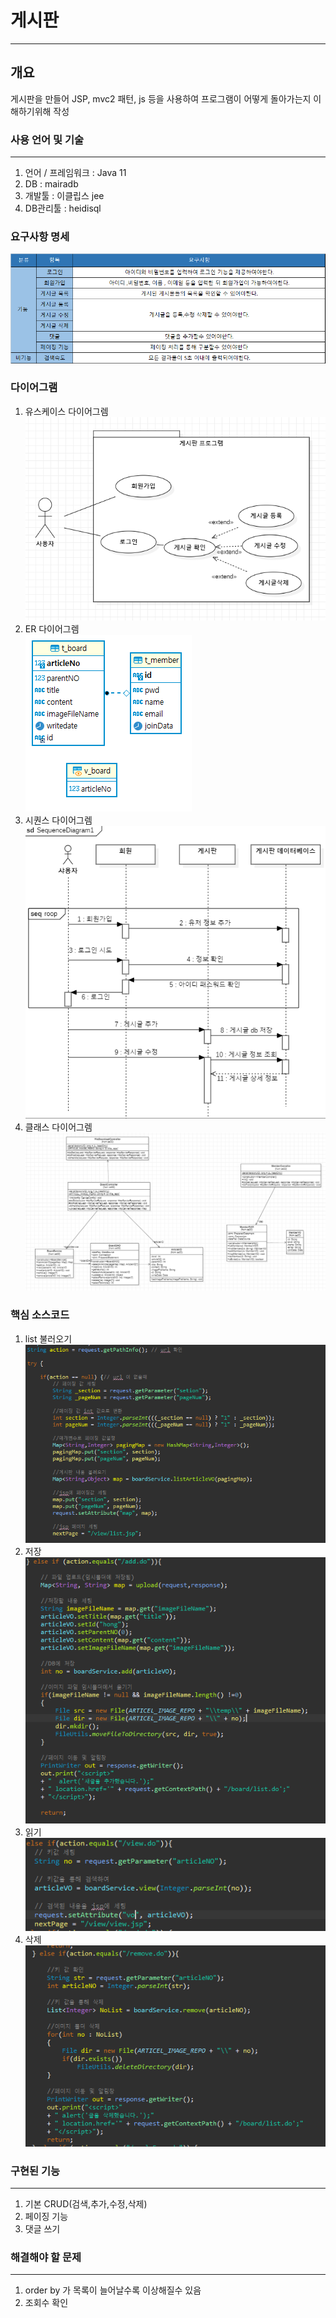 # 게시판 
***
## 개요
게시판을 만들어 JSP, mvc2 패턴, js 등을 사용하여 프로그램이 어떻게 돌아가는지 이해하기위해 작성

### 사용 언어 및 기술
***
1. 언어 / 프레임워크 : Java 11
2. DB : mairadb
3. 개발툴 : 이클립스 jee
4. DB관리툴 : heidisql

### 요구사항 명세<br/>
![CreatePlan](./image/Require.png)

### 다이어그램<br/>
1. 유스케이스 다이어그렘<br/>
![CreatePlan](./image/usecase.png)
2. ER 다이어그렘<br/>
![CreatePlan](./image/erd.PNG)
3. 시퀀스 다이어그렘<br/>
![CreatePlan](./image/seq.png)
4. 클래스 다이어그렘<br/>
![CreatePlan](./image/class.PNG)

### 핵심 소스코드
1. list 불러오기<br/>
![CreatePlan](./image/list.PNG)
2. 저장<br/>
![CreatePlan](./image/save.PNG)
3. 읽기 <br/>
![CreatePlan](./image/read.PNG)
4. 삭제 <br/>
![CreatePlan](./image/delete.PNG)

### 구현된 기능
*** 
1. 기본 CRUD(검색,추가,수정,삭제)
2. 페이징 기능
3. 댓글 쓰기

### 해결해야 할 문제
***
1. order by 가 목록이 늘어날수록 이상해질수 있음
2. 조회수 확인

